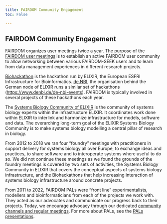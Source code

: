 ```yaml
---
title: FAIRDOM Community Engagement
toc: False

---
```


## FAIRDOM Community Engagement

FAIRDOM organizes user meetings twice a year. The purpose of the [FAIRDOM user meetings](https://fair-dom.org/events) is to establish an active FAIRDOM user community to allow networking between various FAIRDOM-SEEK users and to learn from data management experiences in different research projects. 

[Biohackathon](https://biohackathon-europe.org) is the hackathon run by ELIXIR, the European ESFRI Infrastructure for Bioinformatics. [de.NBI](https://www.denbi.de), the organisation behind the German node of ELIXIR runs a similar set of hackathons (https://www.denbi.de/de-nbi-events). FAIRDOM is typically involved in several projects of these hackathons each year.

The [Systems Biology Community of ELIXIR](https://elixir-europe.org/communities/systems-biology) is the community of systems biology experts within the infrastructure ELIXIR. It coordinates work done within ELIXIR to interlink and harmonize infrastructure for models, software and data. The overarching long-term goal of the ELIXIR Systems Biology Community is to make systems biology modelling a central pillar of research in biology.

From 2012 to 2018 we ran four “foundry” meetings with practitioners in support delivery for systems biology all over Europe, to exchange ideas and practices, to share software and to interoperate systems where useful to do so. We did not continue these meetings as we found the grounds of the foundry meetings is covered by two sets of activities, the Systems Biology Community in ELIXIR that covers the conceptual aspects of systems biology infrastructure, and the Biohackathons that help increasing interaction of systems biology infrastructure around concrete projects.

From 2011 to 2022, FAIRDOM PALs were “front line” experimentalists, modellers and bioinformaticians from each of the projects we work with. They acted as our advocates and communicate our progress back to their projects. Today, we encourage advocacy through our dedicated [community channels and regular meetings](/get_involved). For more about PALs, see the [PALs presentations](https://fairdomhub.org/presentations?filter%5Bquery%5D=pals&order=created_at_desc). 
